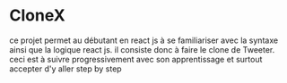 # CloneX
ce projet permet au débutant en react js à se familiariser avec la syntaxe ainsi que la logique react js. il consiste donc à faire le clone de Tweeter. ceci est à suivre progressivement avec son apprentissage et surtout accepter d'y aller step by step  
